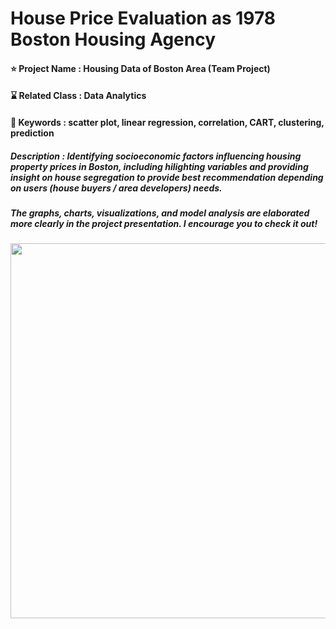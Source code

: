 # House Price Evaluation as 1978 Boston Housing Agency

#### ⭐ Project Name : Housing Data of Boston Area (Team Project)
#### ⌛ Related Class : Data Analytics 
#### 🔑 Keywords : scatter plot, linear regression, correlation, CART, clustering, prediction
##### Description : Identifying socioeconomic factors influencing housing property prices in Boston, including hilighting variables and providing insight on house segregation to provide best recommendation depending on users (house buyers / area developers) needs.


##### The graphs, charts, visualizations, and model analysis are elaborated more clearly in the project presentation. I encourage you to check it out!
<img src="https://github.com/user-attachments/assets/2e5422bb-b8fe-401c-b118-0f5f0e046e4a" width="950" height="600">

